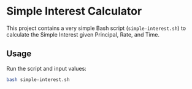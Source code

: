 # Simple Interest Calculator

This project contains a very simple Bash script (`simple-interest.sh`) to calculate the Simple Interest given Principal, Rate, and Time.

## Usage
Run the script and input values:
```bash
bash simple-interest.sh
